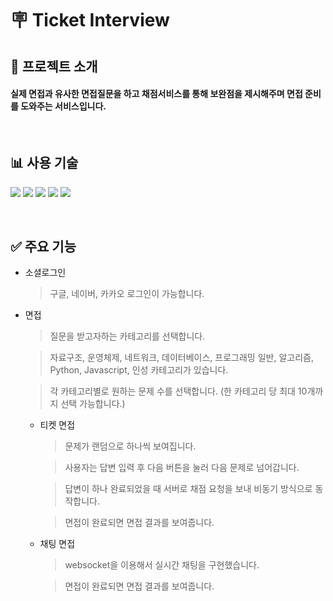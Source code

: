 # 🪧 __Ticket Interview__

## 🚀 __프로젝트 소개__
#### 실제 면접과 유사한 면접질문을 하고 채점서비스를 통해 보완점을 제시해주며 면접 준비를 도와주는 서비스입니다.

<br />

## 📊 __사용 기술__
<img src="https://img.shields.io/badge/TypeScript-007ACC?style=for-the-badge&logo=typescript&logoColor=white"> <img src="https://img.shields.io/badge/React-20232A?style=for-the-badge&logo=react&logoColor=61DAFB"> <img src="https://img.shields.io/badge/Redux-593D88?style=for-the-badge&logo=redux-toolkit&logoColor=white"> <img src="https://img.shields.io/badge/Redux-593D88?style=for-the-badge&logo=redux&logoColor=white"> <img src="https://img.shields.io/badge/Material--UI-0081CB?style=for-the-badge&logo=material-ui&logoColor=white">

<br />

## ✅ __주요 기능__

+ 소셜로그인
  > 구글, 네이버, 카카오 로그인이 가능합니다.

+ 면접
  > 질문을 받고자하는 카테고리를 선택합니다.
  
  > 자료구조, 운영체제, 네트워크, 데이터베이스, 프로그래밍 일반, 알고리즘, Python, Javascript, 인성 카테고리가 있습니다.
  
  > 각 카테고리별로 원하는 문제 수를 선택합니다. (한 카테고리 당 최대 10개까지 선택 가능합니다.)
  
  + 티켓 면접
    > 문제가 랜덤으로 하나씩 보여집니다.

    > 사용자는 답변 입력 후 다음 버튼을 눌러 다음 문제로 넘어갑니다.
    
    > 답변이 하나 완료되었을 때 서버로 채점 요청을 보내 비동기 방식으로 동작합니다.
    
    > 면접이 완료되면 면접 결과를 보여줍니다.

  + 채팅 면접
    > websocket을 이용해서 실시간 채팅을 구현했습니다.
    
    > 면접이 완료되면 면접 결과를 보여줍니다.
